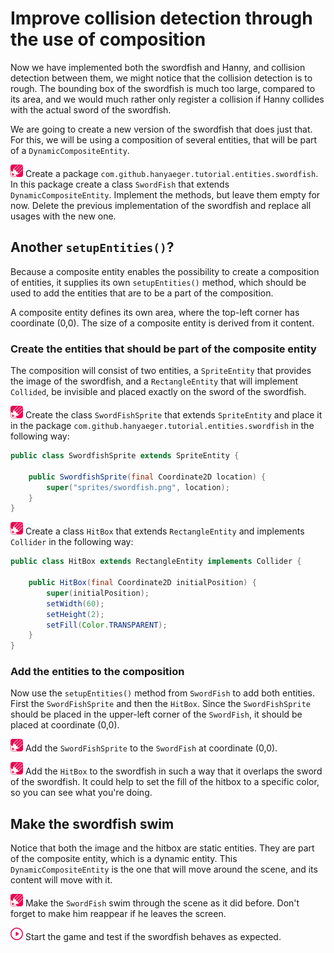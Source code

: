 # Improve collision detection through the use of composition

Now we have implemented both the swordfish and Hanny, and collision detection
between them, we might notice that the collision detection is to rough. The
bounding box of the swordfish is much too large, compared to its area, and we
would much rather only register a collision if Hanny collides with the actual
sword of the swordfish.

We are going to create a new version of the swordfish that does just that. For
this, we will be using a composition of several entities, that will be part of
a `DynamicCompositeEntity`.

![Edit](images/edit.png) Create a package
`com.github.hanyaeger.tutorial.entities.swordfish`. In this package create a
class `SwordFish` that extends `DynamicCompositeEntity`. Implement the methods,
but leave them empty for now. Delete the previous implementation of the
swordfish and replace all usages with the new one.

## Another `setupEntities()`?

Because a composite entity enables the possibility to create a 
composition of entities, it supplies its own `setupEntities()` method, which 
should be used to add the entities that are to be a part of the composition. 

A composite entity defines its own area, where the top-left corner has 
coordinate (0,0). The size of a composite entity is derived from it content.

### Create the entities that should be part of the composite entity

The composition will consist of two entities, a `SpriteEntity` that provides 
the image of the swordfish, and a `RectangleEntity` that will implement 
`Collided`, be invisible and placed exactly on the sword of the swordfish.

![Edit](images/edit.png) Create the class `SwordFishSprite` that extends 
`SpriteEntity` and place it in the package 
`com.github.hanyaeger.tutorial.entities.swordfish` in the following way:

```java
public class SwordfishSprite extends SpriteEntity {

    public SwordfishSprite(final Coordinate2D location) {
        super("sprites/swordfish.png", location);
    }
}
```

![Edit](images/edit.png) Create a class `HitBox` that extends `RectangleEntity`
and implements `Collider` in the following way:

```java
public class HitBox extends RectangleEntity implements Collider {

    public HitBox(final Coordinate2D initialPosition) {
        super(initialPosition);
        setWidth(60);
        setHeight(2);
        setFill(Color.TRANSPARENT);
    }
}
```

### Add the entities to the composition

Now use the `setupEntities()` method from `SwordFish` to add both entities. 
First the `SwordFishSprite` and then the `HitBox`. Since the 
`SwordFishSprite` should be placed in the upper-left corner of the 
`SwordFish`, it should be placed at coordinate (0,0). 

![Edit](images/edit.png) Add the `SwordFishSprite` to the `SwordFish` at 
coordinate (0,0).

![Edit](images/edit.png) Add the `HitBox` to the swordfish in such a way 
that it overlaps the sword of the swordfish. It could help to set the fill 
of the hitbox to a specific color, so you can see what you're doing.

## Make the swordfish swim

Notice that both the image and the hitbox are static entities. They are part 
of the composite entity, which is a dynamic entity. This 
`DynamicCompositeEntity` is the one that will move around the scene, and its 
content will move with it. 

![Edit](images/edit.png) Make the `SwordFish` swim through the scene as it 
did before. Don't forget to make him reappear if he leaves the screen.

![Run](images/play.png) Start the game and test if the swordfish behaves as 
expected. 


